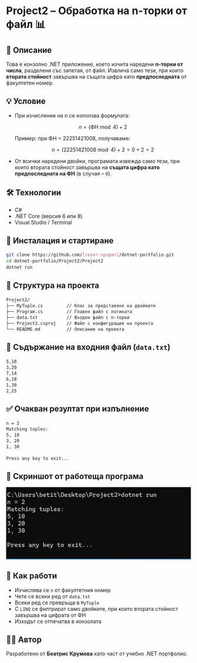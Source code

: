 # Project2 – Обработка на n-торки от файл 📊

## 🧾 Описание  
Това е конзолно .NET приложение, което изчита наредени **n-торки от числа**, разделени със запетая, от файл. Извлича само тези, при които **втората стойност** завършва на същата цифра като **предпоследната** от факултетен номер.

## 💡 Условие  
- При изчисление на n се използва формулата:

  $$
  n = (\text{ФН} \bmod 4) + 2
  $$

  Пример: при ФН = 22251421008, получаваме:

  $$
  n = (22251421008 \bmod 4) + 2 = 0 + 2 = 2
  $$
- От всички наредени двойки, програмата извежда само тези, при които втората стойност завършва на **същата цифра като предпоследната на ФН** (в случая – `0`).

## 🛠️ Технологии  
- C#  
- .NET Core (версия 6 или 8)  
- Visual Studio / Terminal  

## 🧪 Инсталация и стартиране

```bash
git clone https://github.com/[твоят-профил]/dotnet-portfolio.git
cd dotnet-portfolio/Project2/Project2
dotnet run
```

## 📁 Структура на проекта  

```
Project2/
├── MyTuple.cs         // Клас за представяне на двойките
├── Program.cs         // Главен файл с логиката
├── data.txt           // Входен файл с n-торки
├── Project2.csproj    // Файл с конфигурация на проекта
└── README.md          // Описание на проекта
```

## 📄 Съдържание на входния файл (`data.txt`)

```
5,10
3,20
7,14
6,18
1,30
2,25
```

## ✅ Очакван резултат при изпълнение

```
n = 2
Matching tuples:
5, 10
3, 20
1, 30

Press any key to exit...
```

## 📸 Скриншот от работеща програма  
![Примерен изглед](./screenshot.png)


## 🧩 Как работи  

- Изчислява се `n` от факултетния номер  
- Чете се всеки ред от `data.txt`  
- Всеки ред се превръща в `MyTuple`  
- С `LINQ` се филтрират само двойките, при които втората стойност завършва на цифрата от ФН  
- Изходът се отпечатва в конзолата


## 👩‍💻 Автор  
Разработено от **Беатрис Крумова** като част от учебно .NET портфолио.

